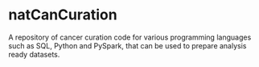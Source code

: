 # natCanCuration
A repository of cancer curation code for various programming languages such as SQL, Python and PySpark, that can be used to prepare analysis ready datasets. 
